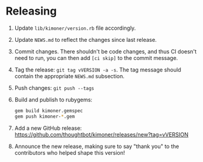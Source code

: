 # Releasing

1. Update `lib/kimoner/version.rb` file accordingly.
2. Update `NEWS.md` to reflect the changes since last release.
3. Commit changes. There shouldn't be code changes, and thus CI doesn't need to
   run, you can then add `[ci skip]` to the commit message.
4. Tag the release: `git tag vVERSION -a -s`. The tag message should contain the
   appropriate `NEWS.md` subsection.
5. Push changes: `git push --tags`
6. Build and publish to rubygems:
   ```bash
   gem build kimoner.gemspec
   gem push kimoner-*.gem
   ```

7. Add a new GitHub release:
   https://github.com/thoughtbot/kimoner/releases/new?tag=vVERSION
8. Announce the new release, making sure to say "thank you" to the contributors
   who helped shape this version!
